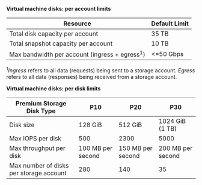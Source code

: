 **Virtual machine disks: per account limits**

Resource|Default Limit
---|---
Total disk capacity per account|35 TB
Total snapshot capacity per account|10 TB
Max bandwidth per account (ingress + egress<sup>1</sup>)|<=50 Gbps

<sup>1</sup>*Ingress* refers to all data (requests) being sent to a storage account. *Egress* refers to all data (responses) being received from a storage account.

**Virtual machine disks: per disk limits**

Premium Storage Disk Type | P10 | P20 | P30
---|---|---|---
Disk size | 128 GiB | 512 GiB | 1024 GiB (1 TB)
Max IOPS per disk | 500 | 2300 | 5000
Max throughput per disk | 100 MB per second | 150 MB per second | 200 MB per second
Max number of disks per storage account | 280 | 140 | 35


